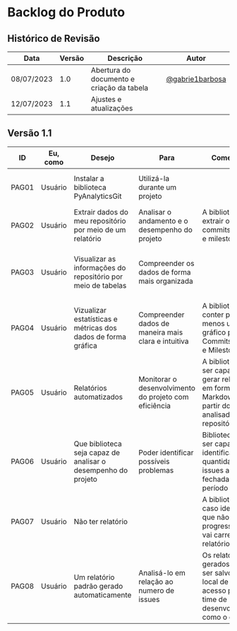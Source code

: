 # Backlog do Produto

## Histórico de Revisão

| Data | Versão | Descrição | Autor |
|--|--|--|--|
| 08/07/2023 | 1.0 | Abertura do documento e criação da tabela | [@gabrie1barbosa](https://github.com/gabrie1barbosa)  |
| 12/07/2023 | 1.1 | Ajustes e atualizações  |

## Versão 1.1 

| ID | Eu, como | Desejo | Para | Comentário | Tasks | Prioridade (MoSCoW)
|--|--|--|--|--|--|--|
| PAG01 | Usuário | Instalar a biblioteca PyAnalyticsGit | Utilizá-la durante um projeto | | As depências devem ser instaladas | Must
| PAG02 | Usuário | Extrair dados do meu repositório por meio de um relatório  | Analisar o andamento e o desempenho do projeto| A biblioteca deve extrair os commits, issues e milestones | Estabelecer conexão com a API do Github | Must
| PAG03 | Usuário | Visualizar as informações do repositório por meio de tabelas | Compreender os dados de forma mais organizada| | Criar tabelas de Commits, Issues e Milestones no relatório | Must
| PAG04 | Usuário | Vizualizar estatísticas e métricas dos dados de forma gráfica | Compreender dados de maneira mais clara e intuitiva| A biblioteca deve conter pelo menos um gráfico para os Commits, Issues e Milestones | Gerar gráficos variados  e nuvem de palavras | Must
| PAG05 | Usuário | Relatórios automatizados | Monitorar o desenvolvimento do projeto com eficiência | A biblioteca deve ser capaz de gerar relatórios em formato Markdown a partir dos dados analisados do repositório Git. | Atualizar os dados a cada vez que o relatorio for gerado | Must 
| PAG06 | Usuário | Que biblioteca seja capaz de analisar o desempenho do projeto | Poder identificar possíveis problemas |  Biblioteca deve ser capaz de identificar a quantidade de issues abertas e fechadas por período  |  | Could
| PAG07 | Usuário | Não ter relatório |  | A biblioteca, caso identifique que não houve progresso, não vai carregar o relatório | | Won't
| PAG08 | Usuário | Um relatório padrão gerado automaticamente | Analisá-lo em relação ao numero de issues | Os relatórios gerados devem ser salvos em um local de fácil acesso para o time de desenvolvimento, como o github | | Could
